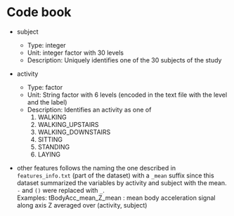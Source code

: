 # Code book


* subject
  * Type: integer
  * Unit: integer factor with 30 levels
  * Description: Uniquely identifies one of the 30 subjects of the study

* activity
  * Type: factor
  * Unit: String factor with 6 levels (encoded in the text file with the level and the label)
  * Description: Identifies an activity as one of
    1. WALKING
    2. WALKING_UPSTAIRS
    3. WALKING_DOWNSTAIRS
    4. SITTING
    5. STANDING
    6. LAYING

* other features  follows the naming the one described in `features_info.txt` (part of the dataset) with a `_mean` suffix since this dataset summarized the variables by activity and subject with the mean.
  <br />`-` and `()` were replaced with `_`.
  <br /> Examples: tBodyAcc_mean_Z_mean : mean body acceleration signal along axis Z averaged over (activity, subject)